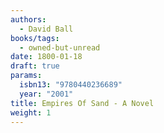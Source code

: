 ```yaml
---
authors:
  - David Ball
books/tags:
  - owned-but-unread
date: 1800-01-18
draft: true
params:
  isbn13: "9780440236689"
  year: "2001"
title: Empires Of Sand - A Novel
weight: 1
---
```


<!--more-->
